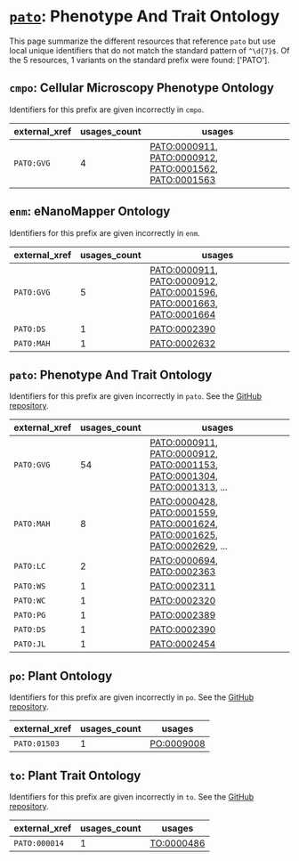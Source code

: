 # [`pato`](https://bioregistry.io/pato): Phenotype And Trait Ontology

This page summarize the different resources that reference `pato`
but use local unique identifiers that do not match the standard pattern of
`^\d{7}$`. Of the 5 resources,
1 variants on the standard prefix were found: ['PATO'].

## `cmpo`: Cellular Microscopy Phenotype Ontology

Identifiers for this prefix are given incorrectly in `cmpo`.

| external_xref   |   usages_count | usages                                                                                                                                                                                                             |
|-----------------|----------------|--------------------------------------------------------------------------------------------------------------------------------------------------------------------------------------------------------------------|
| `PATO:GVG`      |              4 | [PATO:0000911](https://bioregistry.io/PATO:0000911), [PATO:0000912](https://bioregistry.io/PATO:0000912), [PATO:0001562](https://bioregistry.io/PATO:0001562), [PATO:0001563](https://bioregistry.io/PATO:0001563) |

## `enm`: eNanoMapper Ontology

Identifiers for this prefix are given incorrectly in `enm`.

| external_xref   |   usages_count | usages                                                                                                                                                                                                                                                                  |
|-----------------|----------------|-------------------------------------------------------------------------------------------------------------------------------------------------------------------------------------------------------------------------------------------------------------------------|
| `PATO:GVG`      |              5 | [PATO:0000911](https://bioregistry.io/PATO:0000911), [PATO:0000912](https://bioregistry.io/PATO:0000912), [PATO:0001596](https://bioregistry.io/PATO:0001596), [PATO:0001663](https://bioregistry.io/PATO:0001663), [PATO:0001664](https://bioregistry.io/PATO:0001664) |
| `PATO:DS`       |              1 | [PATO:0002390](https://bioregistry.io/PATO:0002390)                                                                                                                                                                                                                     |
| `PATO:MAH`      |              1 | [PATO:0002632](https://bioregistry.io/PATO:0002632)                                                                                                                                                                                                                     |

## `pato`: Phenotype And Trait Ontology

Identifiers for this prefix are given incorrectly in `pato`. See the [GitHub repository](https://github.com/pato-ontology/pato).

| external_xref   |   usages_count | usages                                                                                                                                                                                                                                                                       |
|-----------------|----------------|------------------------------------------------------------------------------------------------------------------------------------------------------------------------------------------------------------------------------------------------------------------------------|
| `PATO:GVG`      |             54 | [PATO:0000911](https://bioregistry.io/PATO:0000911), [PATO:0000912](https://bioregistry.io/PATO:0000912), [PATO:0001153](https://bioregistry.io/PATO:0001153), [PATO:0001304](https://bioregistry.io/PATO:0001304), [PATO:0001313](https://bioregistry.io/PATO:0001313), ... |
| `PATO:MAH`      |              8 | [PATO:0000428](https://bioregistry.io/PATO:0000428), [PATO:0001559](https://bioregistry.io/PATO:0001559), [PATO:0001624](https://bioregistry.io/PATO:0001624), [PATO:0001625](https://bioregistry.io/PATO:0001625), [PATO:0002629](https://bioregistry.io/PATO:0002629), ... |
| `PATO:LC`       |              2 | [PATO:0000694](https://bioregistry.io/PATO:0000694), [PATO:0002363](https://bioregistry.io/PATO:0002363)                                                                                                                                                                     |
| `PATO:WS`       |              1 | [PATO:0002311](https://bioregistry.io/PATO:0002311)                                                                                                                                                                                                                          |
| `PATO:WC`       |              1 | [PATO:0002320](https://bioregistry.io/PATO:0002320)                                                                                                                                                                                                                          |
| `PATO:PG`       |              1 | [PATO:0002389](https://bioregistry.io/PATO:0002389)                                                                                                                                                                                                                          |
| `PATO:DS`       |              1 | [PATO:0002390](https://bioregistry.io/PATO:0002390)                                                                                                                                                                                                                          |
| `PATO:JL`       |              1 | [PATO:0002454](https://bioregistry.io/PATO:0002454)                                                                                                                                                                                                                          |

## `po`: Plant Ontology

Identifiers for this prefix are given incorrectly in `po`. See the [GitHub repository](https://github.com/Planteome/plant-ontology).

| external_xref   |   usages_count | usages                                          |
|-----------------|----------------|-------------------------------------------------|
| `PATO:01503`    |              1 | [PO:0009008](https://bioregistry.io/PO:0009008) |

## `to`: Plant Trait Ontology

Identifiers for this prefix are given incorrectly in `to`. See the [GitHub repository](https://github.com/Planteome/plant-trait-ontology).

| external_xref   |   usages_count | usages                                          |
|-----------------|----------------|-------------------------------------------------|
| `PATO:000014`   |              1 | [TO:0000486](https://bioregistry.io/TO:0000486) |


